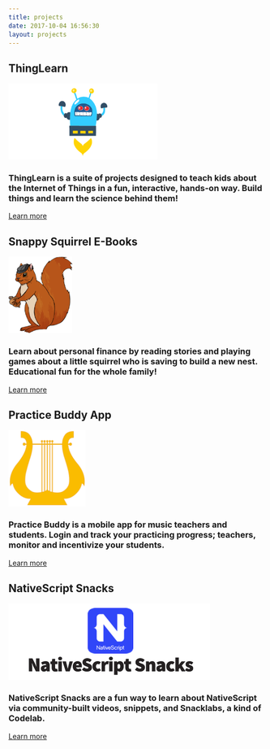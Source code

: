 ```yaml
---
title: projects
date: 2017-10-04 16:56:30
layout: projects
---
```

<section class="link_container">
<div class="link_row"><div class="6u 12u(narrower)"><section class="link_box special projects"><h2 class="page_title_text">ThingLearn</h2><img src="./images/thinglearn_logo.png" style="max-height:150px"><h3>ThingLearn is a suite of projects designed to teach kids about the Internet of Things in a fun, interactive, hands-on way. Build things and learn the science behind them!</h3><a class="project_button" href="http://www.thinglearn.com">Learn more</a></section>
</div><div class="6u 12u(narrower)"><section class="link_box special projects"><h2 class="page_title_text">Snappy Squirrel E-Books</h2><img src="./images/snappy_logo.png" style="max-height:150px"><h3>Learn about personal finance by reading stories and playing games about a little squirrel who is saving to build a new nest. Educational fun for the whole family!</h3><a class="project_button" href="/lfm/snappy">Learn more</a></section></div></div><!--row 2--><div class="link_row"><div class="6u 12u(narrower)"><section class="link_box special projects"><h2 class="page_title_text">Practice Buddy App</h2><img src="./images/practicebuddy_logo.png" style="max-height:150px"><h3>Practice Buddy is a mobile app for music teachers and students. Login and track your practicing progress; teachers, monitor and incentivize your students.</h3><a class="project_button" href="http://www.practicebuddyapp.com">Learn more</a></section>
</div><div class="6u 12u(narrower)"><section class="link_box special projects"><h2 class="page_title_text">NativeScript Snacks</h2><img src="./images/nssnacks_logo.png" style="max-height:150px"><h3>NativeScript Snacks are a fun way to learn about NativeScript via community-built videos, snippets, and Snacklabs, a kind of Codelab.</h3><a class="project_button" href="http://www.nativescriptsnacks.com">Learn more</a></section></div></div>
</section>
    
